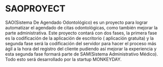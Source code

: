 # SAOPROYECT
SAO(Sistema De Agendado Odontológico) es un proyecto para lograr automatizar el agendado de citas odontológicas, como también mejorar la parte administrativa. Este proyecto contará con dos fases,  la primera fase es la codificación de la aplicación de escritorio ( aplicación gratuita) y la segunda fase será la codificación del servidor para hacer el proceso más ágil a la hora del registro del cliente pudiendo así mejorar la experiencia y esta segunda fase formará parte de SAM(Sistema Administrativo Médico). Todo esto será desarrollado por la startup MONKEYDAY. 
